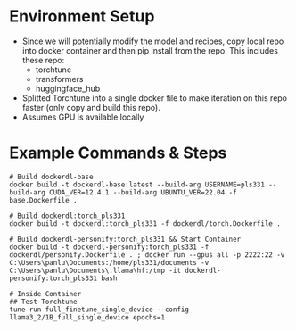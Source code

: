 # Environment Setup

- Since we will potentially modify the model and recipes, copy local repo into docker container and then pip install from the repo. This includes these repo:
  - torchtune
  - transformers
  - huggingface_hub
- Splitted Torchtune into a single docker file to make iteration on this repo faster (only copy and build this repo).
- Assumes GPU is available locally

# Example Commands & Steps
```
# Build dockerdl-base
docker build -t dockerdl-base:latest --build-arg USERNAME=pls331 --build-arg CUDA_VER=12.4.1 --build-arg UBUNTU_VER=22.04 -f base.Dockerfile .

# Build dockerdl:torch_pls331
docker build -t dockerdl:torch_pls331 -f dockerdl/torch.Dockerfile .

# Build dockerdl-personify:torch_pls331 && Start Container
docker build -t dockerdl-personify:torch_pls331 -f dockerdl/personify.Dockerfile . ; docker run --gpus all -p 2222:22 -v C:\Users\panlu\Documents:/home/pls331/documents -v C:\Users\panlu\Documents\.llama\hf:/tmp -it dockerdl-personify:torch_pls331 bash

# Inside Container
## Test Torchtune 
tune run full_finetune_single_device --config llama3_2/1B_full_single_device epochs=1
```
